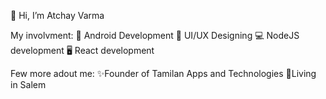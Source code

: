  👋 Hi, I’m Atchay Varma
 
   My involvment:
                  📱  Android Development 
                  🎨 UI/UX Designing
                  💻 NodeJS development
                  🖥  React development 
                  
   
   Few more adout me:
             ✨Founder of Tamilan Apps and Technologies
             💖Living in Salem
             
       
